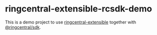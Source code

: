 # ringcentral-extensible-rcsdk-demo

This is a demo project to use [ringcentral-extensible](https://github.com/ringcentral/ringcentral-extensible) together with [@ringcentral/sdk](https://www.npmjs.com/package/@ringcentral/sdk).
